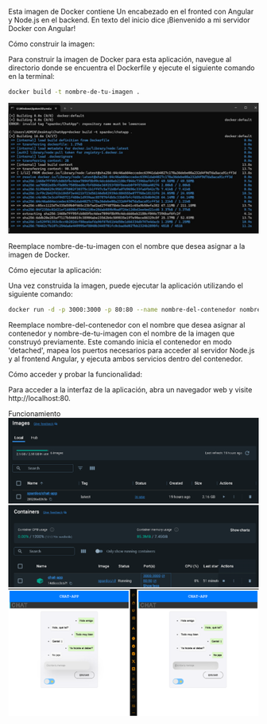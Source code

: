 Esta imagen de Docker contiene Un encabezado en el fronted con Angular y Node.js en el backend. En texto del inicio dice ¡Bienvenido a mi servidor Docker con Angular! 

Cómo construir la imagen:

Para construir la imagen de Docker para esta aplicación, navegue al directorio donde se encuentra el Dockerfile y ejecute el siguiente comando en la terminal:

```bash 
docker build -t nombre-de-tu-imagen .
```
![Texto alternativo](img/build.jpg)

Reemplace nombre-de-tu-imagen con el nombre que desea asignar a la imagen de Docker.

Cómo ejecutar la aplicación:

Una vez construida la imagen, puede ejecutar la aplicación utilizando el siguiente comando:

```bash 
docker run -d -p 3000:3000 -p 80:80 --name nombre-del-contenedor nombre-de-tu-imagen
```

Reemplace nombre-del-contenedor con el nombre que desea asignar al contenedor y nombre-de-tu-imagen con el nombre de la imagen que construyó previamente. Este comando inicia el contenedor en modo 'detached', mapea los puertos necesarios para acceder al servidor Node.js y al frontend Angular, y ejecuta ambos servicios dentro del contenedor.

Cómo acceder y probar la funcionalidad:

Para acceder a la interfaz de la aplicación, abra un navegador web y visite http://localhost:80.

Funcionamiento
![Texto alternativo](img/imagen.png)
![Texto alternativo](img/Contenedor.png)
![Texto alternativo](img/aplicacion.png)

